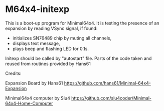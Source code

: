 # M64x4-initexp
This is a boot-up program for Minimal64x4. It is testing the presence of an expansion by reading VSync signal, if found: 
  - initializes SN76489 chip by muting all channels,
  - displays text message,
  - plays beep and flashing LED for 0.1s.
    
Initexp should be called by "autostart" file. 
Parts of the code taken and reused from routines provided by Hans61 

Credits:

Expansion Board by Hans61 https://github.com/hans61/Minimal-64x4-Expansion 

Minimal64x4 computer by Slu4 https://github.com/slu4coder/Minimal-64x4-Home-Computer


